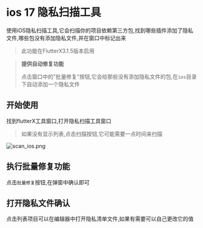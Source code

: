 # ios 17 隐私扫描工具

使用iOS隐私扫描工具,它会扫描你的项目依赖第三方包,找到哪些插件添加了隐私文件,哪些包没有添加隐私文件,并在窗口中标记出来

> 此功能在FlutterX3.1.5版本启用

> **提供自动修复功能**
>
> 点击窗口中的"批量修复"按钮,它会给那些没有添加隐私文件的包,在`ios`目录下自动添加一个隐私文件
>

## 开始使用

找到flutterX工具窗口,打开隐私扫描工具窗口

> 如果没有显示列表,点击扫描按钮,它可能需要一点时间来扫描

![scan_ios.png](/images/ios隐私扫描窗口.png)

## 执行批量修复功能

点击`批量修复`按钮,在弹窗中确认即可


## 打开隐私文件确认

点击列表项目可以在编辑器中打开隐私清单文件,如果有需要可以自己更改它的值
